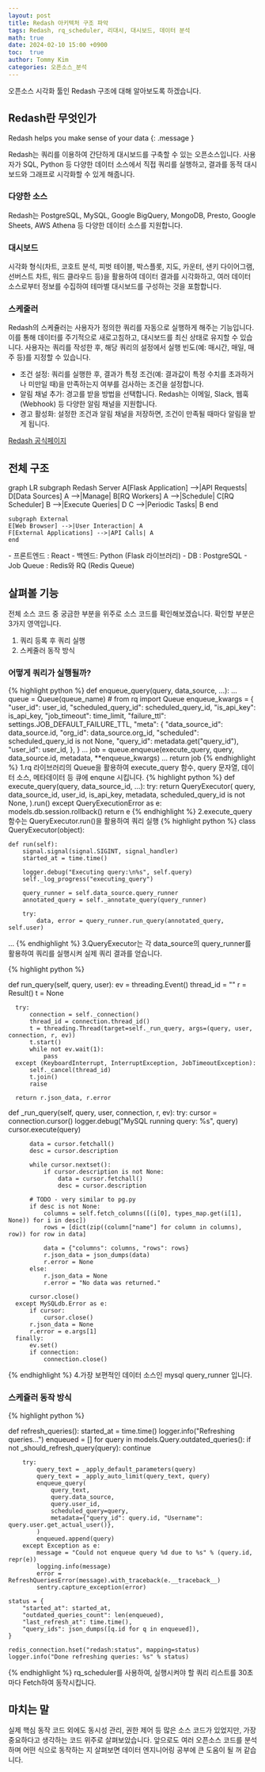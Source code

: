 ```yaml
---
layout: post
title: Redash 아키텍처 구조 파악
tags: Redash, rq_scheduler, 리대시, 대시보드, 데이터 분석
math: true
date: 2024-02-10 15:00 +0900
toc:  true
author: Tommy Kim
categories: 오픈소스_분석
---
```

오픈소스 시각화 툴인 Redash 구조에 대해 알아보도록 하겠습니다.
## Redash란 무엇인가
Redash helps you make sense of your data
{: .message }


Redash는 쿼리를 이용하여 간단하게 대시보드를 구축할 수 있는 오픈소스입니다.
사용자가 SQL, Python 등 다양한 데이터 소스에서 직접 쿼리를 실행하고, 결과를 동적 대시보드와 그래프로 시각화할 수 있게 해줍니다.
### 다양한 소스
Redash는 PostgreSQL, MySQL, Google BigQuery, MongoDB, Presto, Google Sheets, AWS Athena 등 다양한 데이터 소스를 지원합니다.
### 대시보드
시각화 형식(차트, 코호트 분석, 피벗 테이블, 박스플롯, 지도, 카운터, 샌키 다이어그램, 선버스트 차트, 워드 클라우드 등)을 활용하여 데이터 결과를 시각화하고, 여러 데이터 소스로부터 정보를 수집하여 테마별 대시보드를 구성하는 것을 포함합니다. 
### 스케줄러
Redash의 스케쥴러는 사용자가 정의한 쿼리를 자동으로 실행하게 해주는 기능입니다. 이를 통해 데이터를 주기적으로 새로고침하고, 대시보드를 최신 상태로 유지할 수 있습니다. 사용자는 쿼리를 작성한 후, 해당 쿼리의 설정에서 실행 빈도(예: 매시간, 매일, 매주 등)를 지정할 수 있습니다.
- 조건 설정: 쿼리를 실행한 후, 결과가 특정 조건(예: 결과값이 특정 수치를 초과하거나 미만일 때)을 만족하는지 여부를 검사하는 조건을 설정합니다.
- 알림 채널 추가: 경고를 받을 방법을 선택합니다. Redash는 이메일, Slack, 웹훅(Webhook) 등 다양한 알림 채널을 지원합니다.
- 경고 활성화: 설정한 조건과 알림 채널을 저장하면, 조건이 만족될 때마다 알림을 받게 됩니다.

[Redash 공식페이지](https://redash.io/)
## 전체 구조
<div class="mermaid"> 
  graph LR
    subgraph Redash Server
    A[Flask Application] -->|API Requests| D[Data Sources]
    A -->|Manage| B[RQ Workers]
    A -->|Schedule| C[RQ Scheduler]
    B -->|Execute Queries| D
    C -->|Periodic Tasks| B
    end

    subgraph External
    E[Web Browser] -->|User Interaction| A
    F[External Applications] -->|API Calls| A
    end
</div>
- 프론트엔드 : React
- 백엔드: Python (Flask 라이브러리)
- DB : PostgreSQL
- Job Queue : Redis와 RQ (Redis Queue)

## 살펴볼 기능
전체 소스 코드 중 궁금한 부분을 위주로 소스 코드를 확인해보겠습니다. 확인할 부분은 3가지 영역입니다.
1. 쿼리 등록 후 쿼리 실행
2. 스케줄러 동작 방식

### 어떻게 쿼리가 실행될까?

{% highlight python %}
def enqueue_query(query, data_source, ...):
  ...
  queue = Queue(queue_name) # from rq import Queue
  enqueue_kwargs = {
      "user_id": user_id,
      "scheduled_query_id": scheduled_query_id,
      "is_api_key": is_api_key,
      "job_timeout": time_limit,
      "failure_ttl": settings.JOB_DEFAULT_FAILURE_TTL,
      "meta": {
          "data_source_id": data_source.id,
          "org_id": data_source.org_id,
          "scheduled": scheduled_query_id is not None,
          "query_id": metadata.get("query_id"),
          "user_id": user_id,
      },
  }
  ... 
  job = queue.enqueue(execute_query, query, data_source.id, metadata, **enqueue_kwargs)
  ...
    return job
{% endhighlight %}
1.rq 라이브러리의 Queue을 활용하여 execute_query 함수, query 문자열, 데이터 소스, 메타데이터 등 큐에 enqune 시킵니다.
{% highlight python %}
def execute_query(query, data_source_id, ...):
    try:
        return QueryExecutor(
            query,
            data_source_id,
            user_id,
            is_api_key,
            metadata,
            scheduled_query_id is not None,
        ).run()
    except QueryExecutionError as e:
        models.db.session.rollback()
        return e
{% endhighlight %}
2.execute_query함수는 QueryExecutor.run()을 활용하여 쿼리 실행
{% highlight python %}
class QueryExecutor(object):

    def run(self):
        signal.signal(signal.SIGINT, signal_handler)
        started_at = time.time()

        logger.debug("Executing query:\n%s", self.query)
        self._log_progress("executing_query")

        query_runner = self.data_source.query_runner
        annotated_query = self._annotate_query(query_runner)

        try:
            data, error = query_runner.run_query(annotated_query, self.user)
...
{% endhighlight %}
3.QueryExecutor는 각 data_source의 query_runner를 활용하여 쿼리를 실행시켜 실제 쿼리 결과를 얻습니다.

{% highlight python %}

def run_query(self, query, user):
      ev = threading.Event()
      thread_id = ""
      r = Result()
      t = None

      try:
          connection = self._connection()
          thread_id = connection.thread_id()
          t = threading.Thread(target=self._run_query, args=(query, user, connection, r, ev))
          t.start()
          while not ev.wait(1):
              pass
      except (KeyboardInterrupt, InterruptException, JobTimeoutException):
          self._cancel(thread_id)
          t.join()
          raise

      return r.json_data, r.error

def _run_query(self, query, user, connection, r, ev):
      try:
          cursor = connection.cursor()
          logger.debug("MySQL running query: %s", query)
          cursor.execute(query)

          data = cursor.fetchall()
          desc = cursor.description

          while cursor.nextset():
              if cursor.description is not None:
                  data = cursor.fetchall()
                  desc = cursor.description

          # TODO - very similar to pg.py
          if desc is not None:
              columns = self.fetch_columns([(i[0], types_map.get(i[1], None)) for i in desc])
              rows = [dict(zip((column["name"] for column in columns), row)) for row in data]

              data = {"columns": columns, "rows": rows}
              r.json_data = json_dumps(data)
              r.error = None
          else:
              r.json_data = None
              r.error = "No data was returned."

          cursor.close()
      except MySQLdb.Error as e:
          if cursor:
              cursor.close()
          r.json_data = None
          r.error = e.args[1]
      finally:
          ev.set()
          if connection:
              connection.close()

{% endhighlight %}
4.가장 보편적인 데이터 소스인 mysql query_runner 입니다.

### 스케쥴러 동작 방식

{% highlight python %}

def refresh_queries():
    started_at = time.time()
    logger.info("Refreshing queries...")
    enqueued = []
    for query in models.Query.outdated_queries():
        if not _should_refresh_query(query):
            continue

        try:
            query_text = _apply_default_parameters(query)
            query_text = _apply_auto_limit(query_text, query)
            enqueue_query(
                query_text,
                query.data_source,
                query.user_id,
                scheduled_query=query,
                metadata={"query_id": query.id, "Username": query.user.get_actual_user()},
            )
            enqueued.append(query)
        except Exception as e:
            message = "Could not enqueue query %d due to %s" % (query.id, repr(e))
            logging.info(message)
            error = RefreshQueriesError(message).with_traceback(e.__traceback__)
            sentry.capture_exception(error)

    status = {
        "started_at": started_at,
        "outdated_queries_count": len(enqueued),
        "last_refresh_at": time.time(),
        "query_ids": json_dumps([q.id for q in enqueued]),
    }

    redis_connection.hset("redash:status", mapping=status)
    logger.info("Done refreshing queries: %s" % status)

{% endhighlight %}
rq_scheduler를 사용하여, 실행시켜야 할 쿼리 리스트를 30초마다 Fetch하여 동작시킵니다.

## 마치는 말
실제 핵심 동작 코드 외에도 동시성 관리, 권한 제어 등 많은 소스 코드가 있었지만, 가장 중요하다고 생각하는 코드 위주로 살펴보았습니다. 앞으로도 여러 오픈소스 코드를 분석하며 어떤 식으로 동작하는 지 살펴보면 데이터 엔지니어링 공부에 큰 도움이 될 꺼 같습니다.